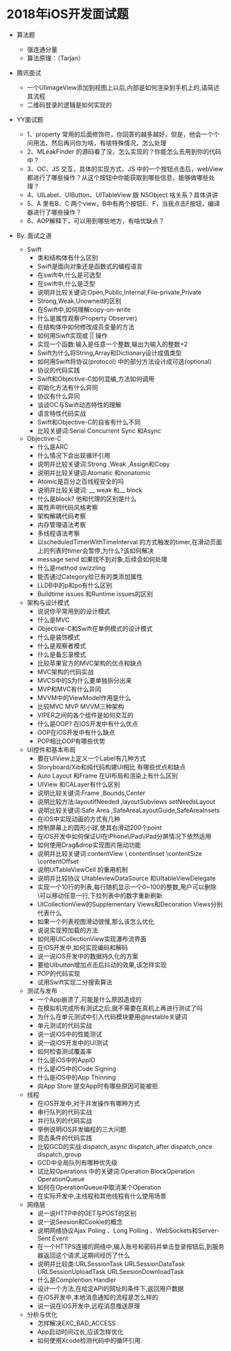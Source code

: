 # 2018年iOS开发面试题

- 算法题
	- 强连通分量
	- 算法原理：（Tarjan）
- 腾讯面试
	- 一个UIImageView添加到视图上以后,内部是如何渲染到手机上的,请简述其流程
	- 二维码登录的逻辑是如何实现的
- YY面试题
	- 1、property 常用的后面修饰符，你回答的越多越好，但是，他会一个个问用法，然后再问你为啥，有啥特殊情况，怎么处理
	- 2、MLeakFinder 的源码看了没，怎么实现的？你能怎么去用到你的代码中？
	- 3、OC、JS 交互，具体的实现方式，JS 中的一个按钮点击后，webView都进行了哪些操作？从这个按钮中你能获取到哪些信息，能够做哪些处理？
	- 4、UILabel、UIButton、UITableView 跟 NSObject 啥关系？具体讲讲
	- 5、A 里有B、C 两个view，B中有两个按钮E、F，当我点击F按钮，编译器进行了哪些操作？
	- 6、AOP解释下，可以用到哪些地方，有啥优缺点？

- By. 面试之道
	- Swift
		* 类和结构体有什么区别
		- Swift是面向对象还是函数式的编程语言
		- 在swift中,什么是可选型
		- 在swift中,什么是泛型
		- 说明并比较关键词:Open,Public,Internal,File-private,Private
		- Strong,Weak,Unowned的区别
		- 在Swift中,如何理解copy-on-write
		- 什么是属性观察(Property Observer)
		- 在结构体中如何修改成员变量的方法
		- 如何用Siwft实现或 || 操作
		- 实现一个函数:输入是任意一个整数,输出为输入的整数+2
		- Swift为什么将String,Array和Dictionary设计成值类型
		- 如何用Swift将协议(protocol) 中的部分方法设计成可选(optional)
		- 协议的代码实践
		- Swift和Objective-C如何混编,方法如何调用
		- 初始化方法有什么异同
		- 协议有什么异同
		- 谈谈OC与Swift动态特性的理解
		- 语言特性代码实战
		- Swift和Objective-C的自省有什么不同
		- 比较关键词:Serial Concurrent Sync 和Async
	- Objective-C
		- 什么是ARC
		- 什么情况下会出现循环引用
		- 说明并比较关键词:Strong ,Weak ,Assign和Copy
		- 说明并比较关键词:Atomatic 和nonatomic
		- Atomic是百分之百线程安全的吗
		- 说明并比较关键词: __ weak 和__ block
		- 什么是block? 他和代理的区别是什么
		- 属性声明代码风格考察
		- 架构解耦代码考察
		- 内存管理语法考察
		- 多线程语法考察
		- 以scheduledTimerWithTimeInterval 的方式触发的timer,在滑动页面上的列表时timer会暂停,为什么?该如何解决
		- message send 如果找不到对象,后续会如何处理
		- 什么是method swizzling
		- 能否通过Category给已有的类添加属性
		- LLDB中的p和po有什么区别
		- Buildtime issues 和Runtime issues的区别
	- 架构与设计模式
		- 说说你平常用到的设计模式
		- 什么是MVC
		- Objective-C和Swift在单例模式的设计模式
		- 什么是装饰模式
		- 什么是观察者模式
		- 什么是备忘录模式
		- 比较苹果官方的MVC架构的优点和缺点
		- MVC架构的代码实战
		- MVCS中的S为什么要单独拆分出来
		- MVP和MVC有什么异同
		- MVVM中的ViewModel作用是什么
		- 比较MVC MVP MVVM三种架构
		- VIPER之间的各个组件是如何交互的
		- 什么是OOP? 在iOS开发中有什么优点
		- OOP在iOS开发中有什么缺点
		- POP相比OOP有哪些优势
	- UI控件和基本布局
		- 要在UIView上定义一个Label有几种方式
		- Storyboard/Xib和纯代码构建UI相比 有哪些优点和缺点
		- Auto Layout 和Frame 在UI布局和渲染上有什么区别
		- UIView 和CALayer有什么区别
		* 说明比较关键词:Frame ,Bounds,Center
		- 说明比较方法:layoutifNeeded ,layoutSubviews setNeedsLayout
		- 说明比较关键词:Safe Area ,SafeAreaLayoutGuide,SafeAreaInsets
		- 在iOS中实现动画的方式有几种
		- 控制屏幕上的圆形小球,使其右滑动200个point
		- 在iOS开发中如何保证UI在iPhone\iPad\iPad分屏情况下依然适用
		- 如何使用Drag&drop实现图片拖动功能
		- 说明并比较关键词:contentView \ contentInset \contentSize \contentOffset
		- 说明UITableViewCell 的重用机制
		- 说明并比较协议 UItableviewDataSource 和UItableViewDelegate
		- 实现一个10行的列表,每行随机显示一个0~100的整数,用户可以删除\可以移动任意一行,下拉列表中的数字重新刷新
		- UICollectionView的Supplementary Views和Decoration Views分别代表什么
		- 如果一个列表视图滑动很慢,那么该怎么优化
		- 说说实现预加载的方法
		- 如何用UICollectionView实现瀑布流界面
		- 在iOS开发中,如何实现编码和解码
		- 说一说iOS开发中的数据持久化的方案
		- 要给UIbutton增加点击后抖动的效果,该怎样实现
		- POP的代码实现
		- 试用Swift实现二分搜索算法
	- 测试与发布
		- 一个App崩溃了,可能是什么原因造成的
		- 在模拟机完成所有测试之后,就不需要在真机上再进行测试了吗
		- 为什么在单元测试中引入代码模块要用@testable关键词
		- 单元测试的代码实战
		- 说一说iOS中的性能测试
		- 说一说iOS开发中的UI测试
		- 如何检查测试覆盖率
		- 什么是iOS中的AppID
		- 什么是iOS中的Code Signing
		- 什么是iOS中的App Thinning
		- 向App Store 提交App时有哪些原因可能被拒.
	- 线程
		- 在iOS开发中,对于并发操作有哪种方式
		- 串行队列的代码实战
		- 并行队列的代码实战
		- 举例说明iOS并发编程的三大问题
		- 竞态条件的代码实践
		- 比较GCD的实战:dispatch_async dispatch_after dispatch_once dispatch_group
		- GCD中全局队列有哪种优先级
		- 试比较Operations 中的关键词:Operation BlockOperation OperationQueue
		- 如何在OperationQueue中取消某个Operation
		- 在实际开发中,主线程和其他线程有什么使用场景
	- 网络层
		* 说一说HTTP中的GET与POST的区别
		- 说一说Seesion和Cookie的概念
		- 说明网络协议Ajax Poling 、Long Polling 、WebSockets和Server-Sent Event
		- 在一个HTTPS连接的网络中,输入账号和密码并单击登录按钮后,到服务器返回这个请求,这期间经历了什么
		- 说明并比较类:URLSessionTask URLSessionDataTask URLSessionUploadTask URLSeesionDownloadTask
		- 什么是Complention Handler
		- 设计一个方法,在给定API的网址的条件下,返回用户数据
		- 在iOS开发中,本地消息通知的流程是怎么样的
		- 说一说在iOS开发中,远程消息推送原理
	- 分析与优化
		- 怎样解决EXC_BAD_ACCESS
		* App启动时间过长,应该怎样优化
		* 如何使用Xcode检测代码中的循环引用.
